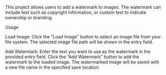 This project allows users to add a watermark to images. The watermark can include text such as copyright information, or custom text to indicate ownership or branding.

Usage

Load Image:
Click the "Load Image" button to select an image file from your file system.
The selected image file path will be shown in the entry field.


Add Watermark:
Enter the text you want to use as the watermark in the provided entry field.
Click the "Add Watermark" button to add the watermark to the loaded image.
The watermarked image will be saved with a new file name in the specified save location.
